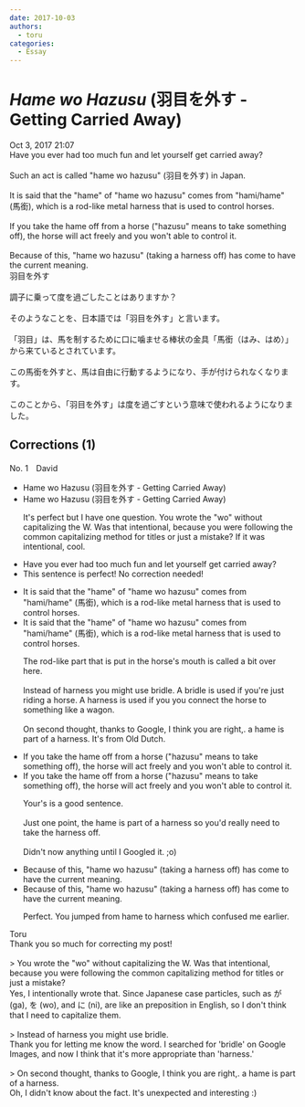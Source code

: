 ```yaml
---
date: 2017-10-03
authors:
  - toru
categories:
  - Essay
---
```


<h1 id="subject_show"><strong><em>Hame wo Hazusu</strong></em> (羽目を外す - Getting Carried Away)</h1>
<div class="date">Oct 3, 2017 21:07</div>
<div id="post"><div id="body_show_ori">
Have you ever had too much fun and let yourself get carried away?<br/><br/>Such an act is called "hame wo hazusu" (羽目を外す) in Japan.<br/><br/>It is said that the "hame" of "hame wo hazusu" comes from "hami/hame" (馬銜), which is a rod-like metal harness that is used to control horses.<br/><br/>If you take the hame off from a horse ("hazusu" means to take something off), the horse will act freely and you won't able to control it.<br/><br/>Because of this, "hame wo hazusu" (taking a harness off) has come to have the current meaning.
</div></div>

<!-- more -->

<div id="post_ja"><div id="body_show_mo">
羽目を外す<br/><br/>調子に乗って度を過ごしたことはありますか？<br/><br/>そのようなことを、日本語では「羽目を外す」と言います。<br/><br/>「羽目」は、馬を制するために口に噛ませる棒状の金具「馬銜（はみ、はめ）」から来ているとされています。<br/><br/>この馬銜を外すと、馬は自由に行動するようになり、手が付けられなくなります。<br/><br/>このことから、「羽目を外す」は度を過ごすという意味で使われるようになりました。
</div></div>

## Corrections (1)
<div id="block"><div class="first_name"> No. 1　<span class="just_name">David</span></div><div id="block2">
<ul class="correction_field">
<li class="incorrect">Hame wo Hazusu (羽目を外す - Getting Carried Away)</li>
<li class="corrected correct">
Hame wo Hazusu (羽目を外す - Getting Carried Away)
<p class="correction_comment">It's perfect but I have one question. You wrote the "wo" without capitalizing the W. Was that intentional,  because you were following  the common capitalizing method for titles or just a mistake? If it was intentional, cool.</p>
</li>
</ul>
<ul class="correction_field">
<li class="incorrect">Have you ever had too much fun and let yourself get carried away?</li>
<li class="corrected perfect">This sentence is perfect! No correction needed!</li>
</ul>
<ul class="correction_field">
<li class="incorrect">It is said that the "hame" of "hame wo hazusu" comes from "hami/hame" (馬銜), which is a rod-like metal harness that is used to control horses.</li>
<li class="corrected correct">
It is said that the "hame" of "hame wo hazusu" comes from "hami/hame" (馬銜), which is a rod-like metal harness that is used to control horses.
<p class="correction_comment">The rod-like part  that is put in the horse's mouth is called a bit over here.<br/><br/>Instead of harness you might use bridle. A bridle is used if you're just riding a horse. A harness is used if you you connect the horse to something like a wagon.<br/><br/>On second thought, thanks to Google, I think you are right,. a hame is part of a harness. It's from Old Dutch.</p>
</li>
</ul>
<ul class="correction_field">
<li class="incorrect">If you take the hame off from a horse ("hazusu" means to take something off), the horse will act freely and you won't able to control it.</li>
<li class="corrected correct">
If you take the hame off from a horse ("hazusu" means to take something off), the horse will act freely and you won't able to control it.
<p class="correction_comment">Your's is a good sentence. <br/><br/>Just one point, the hame is part of a harness so you'd really need to take the harness off. <br/><br/>Didn't now anything until I Googled it. ;o)</p>
</li>
</ul>
<ul class="correction_field">
<li class="incorrect">Because of this, "hame wo hazusu" (taking a harness off) has come to have the current meaning.</li>
<li class="corrected correct">
Because of this, "hame wo hazusu" (taking a harness off) has come to have the current meaning.
<p class="correction_comment">Perfect. You jumped from hame to harness which confused me earlier.</p>
</li>
</ul>
</div><div class="name"><span class="just_name">Toru</span><br>
Thank you so much for correcting my post!<br/><br/>&gt; You wrote the "wo" without capitalizing the W. Was that intentional, because you were following the common capitalizing method for titles or just a mistake?<br/>Yes, I intentionally wrote that. Since Japanese case particles, such as が (ga), を (wo), and に (ni), are like an preposition in English, so  I don't think that I need to capitalize them.<br/><br/>&gt; Instead of harness you might use bridle.<br/>Thank you for letting me know the word. I searched for 'bridle' on Google Images, and now I think that it's more appropriate than 'harness.'<br/><br/>&gt; On second thought, thanks to Google, I think you are right,. a hame is part of a harness.<br/>Oh, I didn't know about the fact. It's unexpected and interesting :)
</div>
</div>
